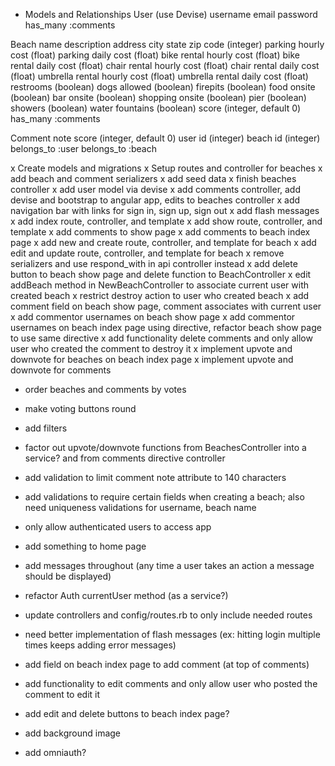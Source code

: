 * Models and Relationships
User (use Devise)
  username
  email
  password
  has_many :comments

Beach
  name
  description
  address
  city
  state
  zip code (integer)
  parking hourly cost (float)
  parking daily cost (float)
  bike rental hourly cost (float)
  bike rental daily cost (float)
  chair rental hourly cost (float)
  chair rental daily cost (float)
  umbrella rental hourly cost (float)
  umbrella rental daily cost (float)
  restrooms (boolean)
  dogs allowed (boolean)
  firepits (boolean)
  food onsite (boolean)
  bar onsite (boolean)
  shopping onsite (boolean)
  pier (boolean)
  showers (boolean)
  water fountains (boolean)
  score (integer, default 0)
  has_many :comments

Comment
  note
  score (integer, default 0)
  user id (integer)
  beach id (integer)
  belongs_to :user
  belongs_to :beach

x Create models and migrations
x Setup routes and controller for beaches
x add beach and comment serializers
x add seed data
x finish beaches controller
x add user model via devise
x add comments controller, add devise and bootstrap to angular app, edits to beaches controller
x add navigation bar with links for sign in, sign up, sign out
x add flash messages
x add index route, controller, and template
x add show route, controller, and template
x add comments to show page
x add comments to beach index page
x add new and create route, controller, and template for beach
x add edit and update route, controller, and template for beach
x remove serializers and use respond_with in api controller instead
x add delete button to beach show page and delete function to BeachController
x edit addBeach method in NewBeachController to associate current user with created beach
x restrict destroy action to user who created beach
x add comment field on beach show page, comment associates with current user
x add commentor usernames on beach show page
x add commentor usernames on beach index page using directive, refactor beach show page to use same directive
x add functionality delete comments and only allow user who created the comment to destroy it
x implement upvote and downvote for beaches on beach index page
x implement upvote and downvote for comments

* order beaches and comments by votes
* make voting buttons round
* add filters
* factor out upvote/downvote functions from BeachesController into a service? and from comments directive controller
* add validation to limit comment note attribute to 140 characters
* add validations to require certain fields when creating a beach; also need uniqueness validations for username, beach name
* only allow authenticated users to access app
* add something to home page
* add messages throughout (any time a user takes an action a message should be displayed)
* refactor Auth currentUser method (as a service?)
* update controllers and config/routes.rb to only include needed routes

* need better implementation of flash messages (ex: hitting login multiple times keeps adding error messages)
* add field on beach index page to add comment (at top of comments)
* add functionality to edit comments and only allow user who posted the comment to edit it
* add edit and delete buttons to beach index page?
* add background image
* add omniauth?